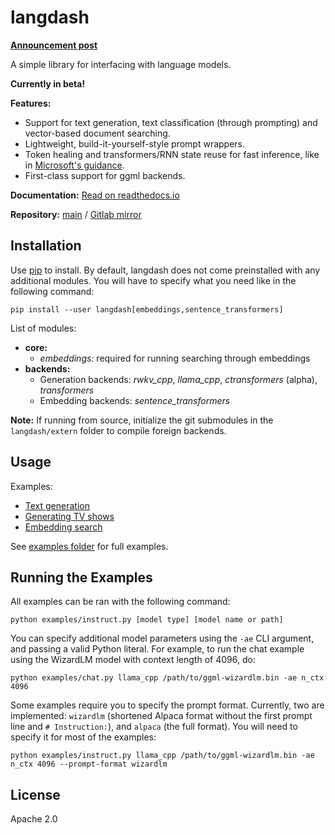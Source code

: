 # langdash

[**Announcement post**](https://mysymphony.jp.net/a/langdash-announcement/)

A simple library for interfacing with language models.

**Currently in beta!**

**Features:**
  
  * Support for text generation, text classification (through prompting) and vector-based document searching.
  * Lightweight, build-it-yourself-style prompt wrappers.
  * Token healing and transformers/RNN state reuse for fast inference, like in [Microsoft's guidance](https://github.com/microsoft/guidance).
  * First-class support for ggml backends.

**Documentation:** [Read on readthedocs.io](https://langdash.readthedocs.io/en/latest/)

**Repository:** [main](https://git.mysymphony.jp.net/nana/langdash/) / [Gitlab mirror](https://gitlab.com/nanamochizuki77/langdash)

## Installation

Use [pip](https://pip.pypa.io/en/stable/) to install. By default, langdash does not come preinstalled with any additional modules. You will have to specify what you need like in the following command:

```
pip install --user langdash[embeddings,sentence_transformers]
```

List of modules:
  
  * **core:**
    * *embeddings:* required for running searching through embeddings
  * **backends:**
    * Generation backends: *rwkv_cpp*, *llama_cpp*, *ctransformers* (alpha), *transformers*
    * Embedding backends: *sentence_transformers*

**Note:** If running from source, initialize the git submodules in the `langdash/extern` folder to compile foreign backends.
    
## Usage

Examples:

  * [Text generation](https://git.mysymphony.jp.net/nana/langdash/src/branch/master/docs/examples/text-generation.md)
  * [Generating TV shows](https://git.mysymphony.jp.net/nana/langdash/src/branch/master/docs/examples/generating-tv-shows.md)
  * [Embedding search](https://git.mysymphony.jp.net/nana/langdash/src/branch/master/docs/examples/embedding-search.md)

See [examples folder](https://git.mysymphony.jp.net/nana/langdash/src/branch/master/examples) for full examples.

## Running the Examples

All examples can be ran with the following command:

```
python examples/instruct.py [model type] [model name or path]
```

You can specify additional model parameters using the `-ae` CLI argument, and passing a valid Python literal. For example, to run the chat example using the WizardLM model with context length of 4096, do:

```
python examples/chat.py llama_cpp /path/to/ggml-wizardlm.bin -ae n_ctx 4096
```

Some examples require you to specify the prompt format. Currently, two are implemented: `wizardlm` (shortened Alpaca format without the first prompt line and `# Instruction:`), and `alpaca` (the full format). You will need to specify it for most of the examples:

```
python examples/instruct.py llama_cpp /path/to/ggml-wizardlm.bin -ae n_ctx 4096 --prompt-format wizardlm
```


## License

Apache 2.0